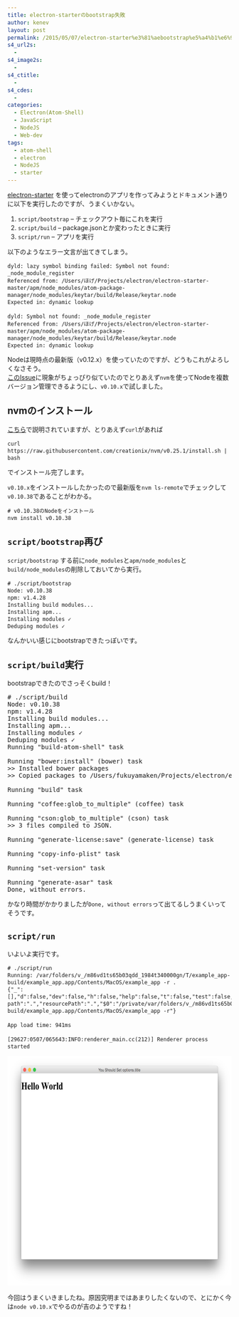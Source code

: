 ```yaml
---
title: electron-starterのbootstrap失敗
author: kenev
layout: post
permalink: /2015/05/07/electron-starter%e3%81%aebootstrap%e5%a4%b1%e6%95%97/
s4_url2s:
  - 
s4_image2s:
  - 
s4_ctitle:
  - 
s4_cdes:
  - 
categories:
  - Electron(Atom-Shell)
  - JavaScript
  - NodeJS
  - Web-dev
tags:
  - atom-shell
  - electron
  - NodeJS
  - starter
---
```

[electron-starter][1] を使ってelectronのアプリを作ってみようとドキュメント通りに以下を実行したのですが、うまくいかない。

  1. `script/bootstrap` &#8211; チェックアウト毎にこれを実行
  2. `script/build` &#8211; package.jsonとか変わったときに実行
  3. `script/run` &#8211; アプリを実行

以下のようなエラー文言が出てきてしまう。

<pre><code class="bash">dyld: lazy symbol binding failed: Symbol not found: _node_module_register
Referenced from: /Users/ほげ/Projects/electron/electron-starter-master/apm/node_modules/atom-package-manager/node_modules/keytar/build/Release/keytar.node
Expected in: dynamic lookup

dyld: Symbol not found: _node_module_register
Referenced from: /Users/ほげ/Projects/electron/electron-starter-master/apm/node_modules/atom-package-manager/node_modules/keytar/build/Release/keytar.node
Expected in: dynamic lookup
</code></pre>

Nodeは現時点の最新版（v0.12.x）を使っていたのですが、どうもこれがよろしくなさそう。  
[このIssue][2]に現象がちょっぴり似ていたのでとりあえず`nvm`を使ってNodeを複数バージョン管理できるようにし、`v0.10.x`で試しました。

## nvmのインストール

[こちら][3]で説明されていますが、とりあえず`curl`があれば

<pre><code class="bash">curl https://raw.githubusercontent.com/creationix/nvm/v0.25.1/install.sh | bash
</code></pre>

でインストール完了します。

`v0.10.x`をインストールしたかったので最新版を`nvm ls-remote`でチェックして`v0.10.38`であることがわかる。

<pre><code class="bash"># v0.10.38のNodeをインストール
nvm install v0.10.38
</code></pre>

## `script/bootstrap`再び

`script/bootstrap` する前に`node_modules`と`apm/node_modules`と`build/node_modules`の削除しておいてから実行。

<pre><code class="bash"># ./script/bootstrap
Node: v0.10.38
npm: v1.4.28
Installing build modules...
Installing apm...
Installing modules ✓
Deduping modules ✓
</code></pre>

なんかいい感じにbootstrapできたっぽいです。

## `script/build`実行

bootstrapできたのでさっそくbuild！

<pre class="lang:default decode:true"># ./script/build
Node: v0.10.38
npm: v1.4.28
Installing build modules...
Installing apm...
Installing modules ✓
Deduping modules ✓
Running "build-atom-shell" task

Running "bower:install" (bower) task
>&gt; Installed bower packages
>&gt; Copied packages to /Users/fukuyamaken/Projects/electron/electron-starter-master/static/components

Running "build" task

Running "coffee:glob_to_multiple" (coffee) task

Running "cson:glob_to_multiple" (cson) task
>&gt; 3 files compiled to JSON.

Running "generate-license:save" (generate-license) task

Running "copy-info-plist" task

Running "set-version" task

Running "generate-asar" task
Done, without errors.</pre>

かなり時間がかかりましたが`Done, without errors`って出てるしうまくいってそうです。

## `script/run`

いよいよ実行です。

<pre><code class="bash"># ./script/run
Running: /var/folders/v_/m86vd1ts65b03qdd_1984t340000gn/T/example_app-build/example_app.app/Contents/MacOS/example_app -r .
{"_":[],"d":false,"dev":false,"h":false,"help":false,"t":false,"test":false,"v":false,"version":false,"r":".","resource-path":".","resourcePath":".","$0":"/private/var/folders/v_/m86vd1ts65b03qdd_1984t340000gn/T/example_app-build/example_app.app/Contents/MacOS/example_app -r"}

App load time: 941ms

[29627:0507/065643:INFO:renderer_main.cc(212)] Renderer process started
</code></pre>

[<img class="alignnone size-large wp-image-354" src="/images/2015/05/3d563c34f06f938a56090af61a3b5a3c-1024x799.png" alt="スクリーンショット 2015-05-07 20.54.59" width="660" height="515" />][4]

今回はうまくいきましたね。原因究明まではあまりしたくないので、とにかく今は`node v0.10.x`でやるのが吉のようですね！

 [1]: https://github.com/atom/electron-starter
 [2]: https://github.com/atom/electron-starter/issues/51
 [3]: https://github.com/creationix/nvm
 [4]: /images/2015/05/3d563c34f06f938a56090af61a3b5a3c.png
